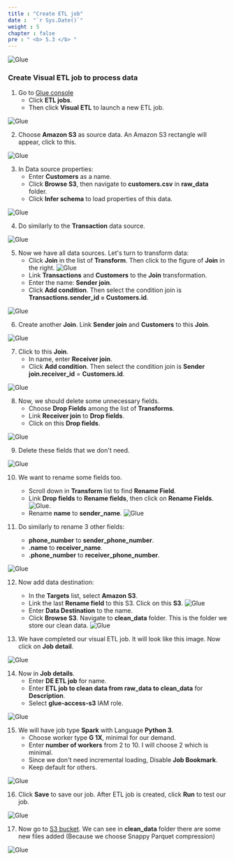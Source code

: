 ```yaml
---
title : "Create ETL job"
date :  "`r Sys.Date()`" 
weight : 5 
chapter : false
pre : " <b> 5.3 </b> "
---
```


![Glue](../../images/arc-004.png)

### Create Visual ETL job to process data

1. Go to [Glue console](https://console.aws.amazon.com/glue/home)
    + Click **ETL jobs**.
    + Then click **Visual ETL** to launch a new ETL job.

![Glue](../../images/5.dataprocess/06-create_ETL_job.png)

2. Choose **Amazon S3** as source data. An Amazon S3 rectangle will appear, click to this.

![Glue](../../images/5.dataprocess/07-choose_S3_as_source.png)

3. In Data source properties:
    + Enter **Customers** as a name.
    + Click **Browse S3**, then navigate to **customers.csv** in **raw_data** folder.
    + Click **Infer schema** to load properties of this data.

![Glue](../../images/5.dataprocess/08-setup_data_source.png)

4. Do similarly to the **Transaction** data source.

![Glue](../../images/5.dataprocess/09-setup_data_source.png)

5. Now we have all data sources. Let's turn to transform data:
    + Click **Join** in the list of **Transform**. Then click to the figure of **Join** in the right.
![Glue](../../images/5.dataprocess/10-create_join.png)
    + Link **Transactions** and **Customers** to the **Join** transformation.
    + Enter the name: **Sender join**.
    + Click **Add condition**. Then select the condition join is **Transactions.sender_id = Customers.id**.

![Glue](../../images/5.dataprocess/11-setup_join.png)

6. Create another **Join**. Link **Sender join** and **Customers** to this **Join**.

![Glue](../../images/5.dataprocess/12-create_join.png)

7. Click to this **Join**.
    + In name, enter **Receiver join**.
    + Click **Add condition**. Then select the condition join is **Sender join.receiver_id** = **Customers.id**.

![Glue](../../images/5.dataprocess/13-setup_join.png)

8. Now, we should delete some unnecessary fields.
    + Choose **Drop Fields** among the list of **Transforms**.
    + Link **Receiver join** to **Drop fields**.
    + Click on this **Drop fields**.

![Glue](../../images/5.dataprocess/14-create_drop_fields.png)

9. Delete these fields that we don't need.

![Glue](../../images/5.dataprocess/15-delete_fields.png)

10. We want to rename some fields too.
    + Scroll down in **Transform** list to find **Rename Field**.
    + Link **Drop fields** to **Rename fields**, then click on **Rename Fields**.
![Glue](../../images/5.dataprocess/16-create_rename_field.png).
    + Rename **name** to **sender_name**.
![Glue](../../images/5.dataprocess/17-rename_field.png)

11. Do similarly to rename 3 other fields:
    + **phone_number** to **sender_phone_number**.
    + **.name** to **receiver_name**.
    + **.phone_number** to **receiver_phone_number**.

![Glue](../../images/5.dataprocess/18-almost_total_pipeline.png)

12. Now add data destination:
    + In the **Targets** list, select **Amazon S3**.
    + Link the last **Rename field** to this S3. Click on this **S3**.
![Glue](../../images/5.dataprocess/19-create_S3_dest.png)
    + Enter **Data Destination** to the name.
    + Click **Browse S3**. Navigate to **clean_data** folder. This is the folder we store our clean data.
![Glue](../../images/5.dataprocess/20-setup_S3_dest.png)

13. We have completed our visual ETL job. It will look like this image. Now click on **Job detail**.

![Glue](../../images/5.dataprocess/21-setup_job_detail.png)

14. Now in **Job details**.
    + Enter **DE ETL job** for name.
    + Enter **ETL job to clean data from raw_data to clean_data** for **Description**.
    + Select **glue-access-s3** IAM role.

![Glue](static../../images/5.dataprocess/22-setup_job_detail.png)

15. We will have job type **Spark** with Language **Python 3**.
    + Choose worker type **G 1X**, minimal for our demand.
    + Enter **number of workers** from 2 to 10. I will choose 2 which is minimal.
    + Since we don't need incremental loading, Disable **Job Bookmark**.
    + Keep default for others.

![Glue](../../images/5.dataprocess/23-setup_job_detail.png)

16. Click **Save** to save our job. After ETL job is created, click **Run** to test our job.

![Glue](../../images/5.dataprocess/24-save_and_run.png)

17. Now go to [S3 bucket](https://console.aws.amazon.com/s3/home). We can see in **clean_data** folder there are some new files added (Because we choose Snappy Parquet compression)

![Glue](../../images/5.dataprocess/25-result.png)